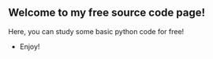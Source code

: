 ## Welcome to my free source code page!
Here, you can study some basic python code for free!
 - Enjoy!
